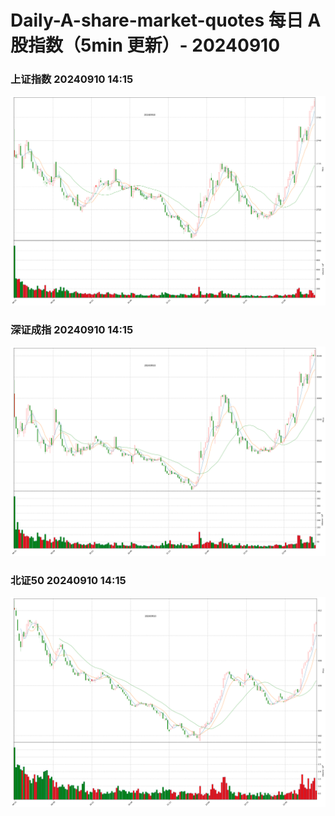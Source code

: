 
# Daily-A-share-market-quotes 每日 A 股指数（5min 更新）- 20240910

### 上证指数 20240910 14:15
![](./fig/2024/9/20240910-sh000001.png)

### 深证成指 20240910 14:15
![](./fig/2024/9/20240910-sz399001.png)

### 北证50 20240910 14:15
![](./fig/2024/9/20240910-bj899050.png)
